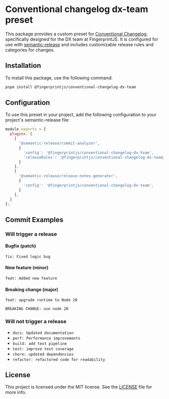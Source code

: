 # Conventional changelog dx-team preset

This package provides a custom preset
for [Conventional Changelog](https://github.com/conventional-changelog/conventional-changelog), specifically designed
for the DX team at FingerprintJS. It is configured for use
with [semantic-release](https://github.com/semantic-release/semantic-release) and includes customizable release rules
and categories for changes.

## Installation

To install this package, use the following command:

```bash
pnpm install @fingerprintjs/conventional-changelog-dx-team
```

## Configuration

To use this preset in your project, add the following configuration to your project's semantic-release file:

```js
module.exports = {
  plugins: [
    [
      '@semantic-release/commit-analyzer',
      {
        'config': '@fingerprintjs/conventional-changelog-dx-team',
        'releaseRules': '@fingerprintjs/conventional-changelog-dx-team/release-rules'
      }
    ],
    [
      '@semantic-release/release-notes-generator',
      {
        'config': '@fingerprintjs/conventional-changelog-dx-team',
      }
    ],
  ]
};
```

## Commit Examples

### Will trigger a release

#### Bugfix (patch)
`fix: Fixed logic bug`

#### New feature (minor)
`feat: Added new feature`

#### Breaking change (major)
```
feat: upgrade runtime to Node 20 

BREAKING CHANGE: use node 20
```

### Will not trigger a release
- `docs: Updated documentation`
- `perf: Performance improvements`
- `build: add test pipeline`
- `test: improve test coverage`
- `chore: updated dependencies`
- `refactor: refactored code for readability`

## License
This project is licensed under the MIT license. See the [LICENSE](https://github.com/fingerprintjs/dx-team-toolkit/blob/main/LICENSE) file for more info.

